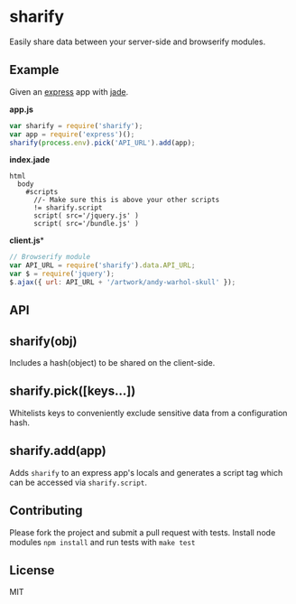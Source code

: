 # sharify

Easily share data between your server-side and browserify modules.

## Example

Given an [express](https://github.com/visionmedia/express) app with [jade](https://github.com/visionmedia/jade).

**app.js**
````javascript
var sharify = require('sharify');
var app = require('express')();
sharify(process.env).pick('API_URL').add(app);
````

**index.jade**
````jade
html
  body
    #scripts
      //- Make sure this is above your other scripts
      != sharify.script
      script( src='/jquery.js' )
      script( src='/bundle.js' )
````

**client.js***
````javascript
// Browserify module
var API_URL = require('sharify').data.API_URL;
var $ = require('jquery');
$.ajax({ url: API_URL + '/artwork/andy-warhol-skull' });
````

## API

## sharify(obj)

Includes a hash(object) to be shared on the client-side.

## sharify.pick([keys...])

Whitelists keys to conveniently exclude sensitive data from a configuration hash.

## sharify.add(app)

Adds `sharify` to an express app's locals and generates a script tag which can be accessed via `sharify.script`.

## Contributing

Please fork the project and submit a pull request with tests. Install node modules `npm install` and run tests with `make test`

## License

MIT